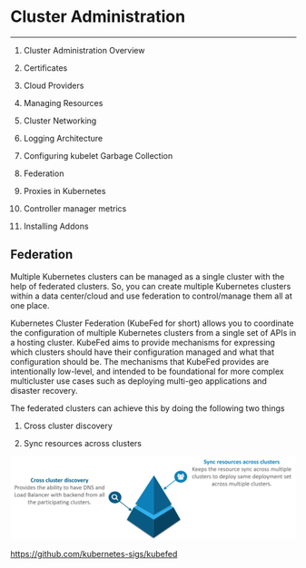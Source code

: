 # Cluster Administration

---

1. Cluster Administration Overview

2. Certificates

3. Cloud Providers

4. Managing Resources

5. Cluster Networking

6. Logging Architecture

7. Configuring kubelet Garbage Collection

8. Federation

9. Proxies in Kubernetes

10. Controller manager metrics

11. Installing Addons

## Federation

Multiple Kubernetes clusters can be managed as a single cluster with the help of federated clusters. So, you can create multiple Kubernetes clusters within a data center/cloud and use federation to control/manage them all at one place.

Kubernetes Cluster Federation (KubeFed for short) allows you to coordinate the configuration of multiple Kubernetes clusters from a single set of APIs in a hosting cluster. KubeFed aims to provide mechanisms for expressing which clusters should have their configuration managed and what that configuration should be. The mechanisms that KubeFed provides are intentionally low-level, and intended to be foundational for more complex multicluster use cases such as deploying multi-geo applications and disaster recovery.

The federated clusters can achieve this by doing the following two things

1. Cross cluster discovery

2. Sync resources across clusters

![Federated Clusters - Kubernetes Interview Questions - Edureka](../../media/DevOps-Kubernetes-Cluster-Administration-image1.png)

<https://github.com/kubernetes-sigs/kubefed>
